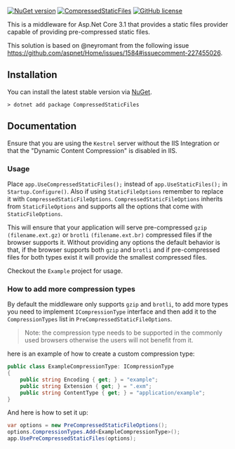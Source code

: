 [![NuGet version](https://badge.fury.io/nu/CompressedStaticFiles.svg)](https://badge.fury.io/nu/CompressedStaticFiles)
[![CompressedStaticFiles](https://circleci.com/gh/AnderssonPeter/CompressedStaticFiles.svg?style=svg)](https://circleci.com/gh/AnderssonPeter/CompressedStaticFiles)
[![GitHub license](https://img.shields.io/badge/license-Apache%202-blue.svg)](https://raw.githubusercontent.com/AnderssonPeter/CompressedStaticFiles/master/LICENSE)

This is a middleware for Asp</span>.Net Core 3.1 that provides a static files provider capable of providing pre-compressed static files.

This solution is based on @neyromant from the following issue https://github.com/aspnet/Home/issues/1584#issuecomment-227455026.

## Installation

You can install the latest stable version via [NuGet](https://www.nuget.org/packages/CompressedStaticFiles).

```
> dotnet add package CompressedStaticFiles
```

## Documentation

Ensure that you are using the `Kestrel` server without the IIS Integration or that the "Dynamic Content Compression" is disabled in IIS.

### Usage

Place `app.UseCompressedStaticFiles();` instead of `app.UseStaticFiles();` in `Startup.Configure()`. Also if using `StaticFileOptions` remember to replace it with `CompressedStaticFileOptions`. `CompressedStaticFileOptions` inherits from `StaticFileOptions` and supports all the options that come with `StaticFileOptions`.

This will ensure that your application will serve pre-compressed `gzip` `(filename.ext.gz)` or `brotli` `(filename.ext.br)` compressed files if the browser supports it. Without providing any options the default behavior is that, if the browser supports both `gzip` and `brotli` and if pre-compressed files for both types exist it will provide the smallest compressed files.

Checkout the `Example` project for usage.

### How to add more compression types

By default the middleware only supports `gzip` and `brotli`, to add more types you need to implement `ICompressionType` interface and then add it to the `CompressionTypes` list in `PreCompressedStaticFileOptions`.

> Note: the compression type needs to be supported in the commonly used browsers otherwise the users will not benefit from it.

here is an example of how to create a custom compression type:

```csharp
public class ExampleCompressionType: ICompressionType
{
    public string Encoding { get; } = "example";
    public string Extension { get; } = ".exm";
    public string ContentType { get; } = "application/example";
}
```

And here is how to set it up:

```csharp
var options = new PreCompressedStaticFileOptions();
options.CompressionTypes.Add<ExampleCompressionType>();
app.UsePreCompressedStaticFiles(options);
```
